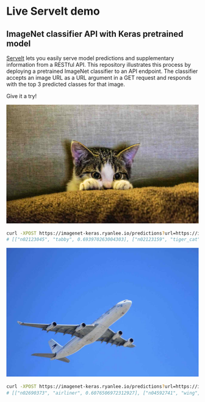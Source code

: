 # Live ServeIt demo
## ImageNet classifier API with Keras pretrained model

[ServeIt](https://github.com/rtlee9/serveit) lets you easily serve model predictions and supplementary information from a RESTful API. This repository illustrates this process by deploying a pretrained ImageNet classifier to an API endpoint. The classifier accepts an image URL as a URL argument in a GET request and responds with the top 3 predicted classes for that image.

Give it a try!

![cat picture](img/cat.jpg)
```bash
curl -XPOST https://imagenet-keras.ryanlee.io/predictions?url=https://images.pexels.com/photos/96938/pexels-photo-96938.jpeg
# [["n02123045", "tabby", 0.693970263004303], ["n02123159", "tiger_cat", 0.1468803733587265], ["n02124075", "Egyptian_cat", 0.054300565272569656]]
```

![plane picture](img/airplane.jpg)
```bash
curl -XPOST https://imagenet-keras.ryanlee.io/predictions?url=https://images.pexels.com/photos/67807/plane-aircraft-take-off-sky-67807.jpeg
# [["n02690373", "airliner", 0.6076506972312927], ["n04592741", "wing", 0.221147820353508], ["n04552348", "warplane", 0.14071764051914215]]
```
